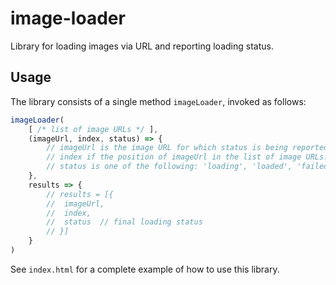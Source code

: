 # image-loader
Library for loading images via URL and reporting loading status.

## Usage
The library consists of a single method `imageLoader`, invoked as follows:

```javascript
imageLoader(
    [ /* list of image URLs */ ],
    (imageUrl, index, status) => {
        // imageUrl is the image URL for which status is being reported.
        // index if the position of imageUrl in the list of image URLs.
        // status is one of the following: 'loading', 'loaded', 'failed'.
    },
    results => {
    	// results = [{
    	// 	imageUrl,
    	// 	index,
    	// 	status	// final loading status
		// }] 	
    }
)
```

See `index.html` for a complete example of how to use this library.